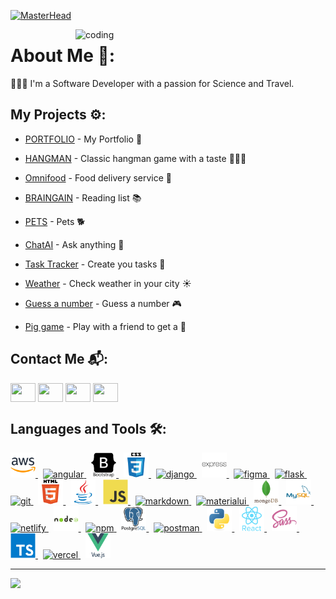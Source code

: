 [![MasterHead](https://res.cloudinary.com/dulasau/image/upload/v1682295915/banner_wyhjzm.png)](https://github.com/dmitryulasau)

<img align="right" alt="coding" width="400" src="https://res.cloudinary.com/dulasau/image/upload/v1682278774/63487-programming-computer_tlsmeq.gif"/>

# About Me :boy::
👩🏻‍💻 I'm a Software Developer with a passion for Science and Travel.<br>

## My Projects ⚙:
- [PORTFOLIO](https://portfolio-du-dmitryulasau.vercel.app/) - My Portfolio 💼

- [HANGMAN](https://hangman-dmitryulasau.vercel.app/) - Classic hangman game with a taste 🙅🏽‍♂️
- [Omnifood](https://omnifood-ulasau.netlify.app/) - Food delivery service 🍔
- [BRAINGAIN](https://braingain-ulasau.netlify.app/) - Reading list 📚
- [PETS](https://rolling-scopes-school.github.io/dmitryulasau-JSFE2023Q1/shelter/index.html) - Pets 🐕
- [ChatAI](https://chat-ai-git-main-dmitryulasau.vercel.app/) - Ask anything 🤖
- [Task Tracker](https://task-tracker-dmitryulasau.vercel.app/login) - Create you tasks 📝
- [Weather](https://dmitryulasau.github.io/Weather_Service_JS/) - Check weather in your city ☀
- [Guess a number](https://ulasau-guess-my-number.netlify.app/) - Guess a number :video_game:
- [Pig game](https://ulasau-pig-game.netlify.app/) - Play with a friend to get a 💯 



## Contact Me 📬:

<p align="left">
<a href="https://www.linkedin.com/in/dmitry-ulasau/" target="blank"><img align="center" src="https://res.cloudinary.com/dulasau/image/upload/v1682296831/LinkedIN_ijgnyd.svg" alt="" height="30" width="40" /></a>
<a href="https://github.com/dmitryulasau" target="blank"><img align="center" src="https://res.cloudinary.com/dulasau/image/upload/v1682296959/Github_brnomp.svg" alt="" height="30" width="40" /></a>
<a href="https://www.instagram.com/dmitrushok/" target="blank"><img align="center" src="https://res.cloudinary.com/dulasau/image/upload/v1682296959/Instagram_rzqx1w.svg" alt="" height="30" width="40" /></a>
<a href="mailto:dmitrushok@gmail.com"><img align="center" src="https://res.cloudinary.com/dulasau/image/upload/v1682296959/Gmail_fnylkt.svg" alt="" height="30" width="40" /></a>
</p>

## Languages and Tools 🛠:
<p align="left"> 

<a href="https://aws.amazon.com" target="_blank" rel="noreferrer"> <img src="https://raw.githubusercontent.com/devicons/devicon/master/icons/amazonwebservices/amazonwebservices-original-wordmark.svg" alt="aws" width="40" height="40"/> </a> &nbsp; <a href="https://angular.io" target="_blank" rel="noreferrer"> <img src="https://angular.io/assets/images/logos/angular/angular.svg" alt="angular" width="40" height="40"/> </a> &nbsp;
<a href="https://getbootstrap.com" target="_blank" rel="noreferrer"> <img src="https://raw.githubusercontent.com/devicons/devicon/master/icons/bootstrap/bootstrap-plain-wordmark.svg" alt="bootstrap" width="40" height="40"/> </a> &nbsp; <a href="https://www.w3schools.com/css/" target="_blank" rel="noreferrer"> <img src="https://raw.githubusercontent.com/devicons/devicon/master/icons/css3/css3-original-wordmark.svg" alt="css3" width="40" height="40"/> </a> &nbsp; <a href="https://www.djangoproject.com/" target="_blank" rel="noreferrer"> <img src="https://res.cloudinary.com/dulasau/image/upload/v1682298701/django_p702z9.svg" alt="django" width="40" height="40"/> </a> &nbsp; <a href="https://expressjs.com" target="_blank" rel="noreferrer"> <img src="https://raw.githubusercontent.com/devicons/devicon/master/icons/express/express-original-wordmark.svg" alt="express" width="40" height="40"/> </a> &nbsp; <a href="https://www.figma.com/" target="_blank" rel="noreferrer"> <img src="https://www.vectorlogo.zone/logos/figma/figma-icon.svg" alt="figma" width="40" height="40"/> </a> &nbsp; <a href="https://flask.palletsprojects.com/en/2.2.x/" target="_blank" rel="noreferrer"> <img src="https://res.cloudinary.com/dulasau/image/upload/v1682298701/flask_gyzegs.svg" alt="flask" width="40" height="40"/> </a> &nbsp; <a href="https://git-scm.com/" target="_blank" rel="noreferrer"> <img src="https://www.vectorlogo.zone/logos/git-scm/git-scm-icon.svg" alt="git" width="40" height="40"/> </a> &nbsp; 
<a href="https://www.w3.org/html/" target="_blank" rel="noreferrer"> <img src="https://raw.githubusercontent.com/devicons/devicon/master/icons/html5/html5-original-wordmark.svg" alt="html5" width="40" height="40"/> </a> &nbsp; <a href="https://www.java.com" target="_blank" rel="noreferrer"> <img src="https://raw.githubusercontent.com/devicons/devicon/master/icons/java/java-original.svg" alt="java" width="40" height="40"/> </a> &nbsp; 
<a href="https://developer.mozilla.org/en-US/docs/Web/JavaScript" target="_blank" rel="noreferrer"> <img src="https://raw.githubusercontent.com/devicons/devicon/master/icons/javascript/javascript-original.svg" alt="javascript" width="40" height="40"/> </a> &nbsp; <a href="https://www.markdownguide.org/" target="_blank" rel="noreferrer"> <img src="https://res.cloudinary.com/dulasau/image/upload/v1682298701/markdown_yna1lw.svg" alt="markdown" width="40" height="40"/> </a> &nbsp; <a href="https://mui.com/" target="_blank" rel="noreferrer"> <img src="https://res.cloudinary.com/dulasau/image/upload/v1682298701/material-ui_m2vihb.svg" alt="materialui" width="40" height="40"/> </a> &nbsp; <a href="https://www.mongodb.com/" target="_blank" rel="noreferrer"> <img src="https://raw.githubusercontent.com/devicons/devicon/master/icons/mongodb/mongodb-original-wordmark.svg" alt="mongodb" width="40" height="40"/> </a> &nbsp; <a href="https://www.mysql.com/" target="_blank" rel="noreferrer"> <img src="https://raw.githubusercontent.com/devicons/devicon/master/icons/mysql/mysql-original-wordmark.svg" alt="mysql" width="40" height="40"/> </a> &nbsp; <a href="https://www.netlify.com/" target="_blank" rel="noreferrer"> <img src="https://res.cloudinary.com/dulasau/image/upload/v1682298701/netlify_nw7fsr.svg" alt="netlify" width="40" height="40"/> </a> &nbsp; <a href="https://nodejs.org" target="_blank" rel="noreferrer"> <img src="https://raw.githubusercontent.com/devicons/devicon/master/icons/nodejs/nodejs-original-wordmark.svg" alt="nodejs" width="40" height="40"/> </a> &nbsp; <a href="https://www.npmjs.com/" target="_blank" rel="noreferrer"> <img src="https://res.cloudinary.com/dulasau/image/upload/v1682298701/npm_ramhon.svg" alt="npm" width="40" height="40"/> </a> &nbsp; <a href="https://www.postgresql.org" target="_blank" rel="noreferrer"> <img src="https://raw.githubusercontent.com/devicons/devicon/master/icons/postgresql/postgresql-original-wordmark.svg" alt="postgresql" width="40" height="40"/> </a> &nbsp; <a href="https://www.postman.com/" target="_blank" rel="noreferrer"> <img src="https://res.cloudinary.com/dulasau/image/upload/v1682298703/postman_hgp61a.svg" alt="postman" width="40" height="40"/> </a> &nbsp; 
<a href="https://www.python.org" target="_blank" rel="noreferrer"> <img src="https://raw.githubusercontent.com/devicons/devicon/master/icons/python/python-original.svg" alt="python" width="40" height="40"/> </a> &nbsp; 
<a href="https://reactjs.org/" target="_blank" rel="noreferrer"> <img src="https://raw.githubusercontent.com/devicons/devicon/master/icons/react/react-original-wordmark.svg" alt="react" width="40" height="40"/> </a> &nbsp; <a href="https://sass-lang.com" target="_blank" rel="noreferrer"> <img src="https://raw.githubusercontent.com/devicons/devicon/master/icons/sass/sass-original.svg" alt="sass" width="40" height="40"/> </a> &nbsp; 
<a href="https://www.typescriptlang.org/" target="_blank" rel="noreferrer"> <img src="https://raw.githubusercontent.com/devicons/devicon/master/icons/typescript/typescript-original.svg" alt="typescript" width="40" height="40"/> </a> &nbsp; <a href="https://vercel.com/" target="_blank" rel="noreferrer"> <img src="https://res.cloudinary.com/dulasau/image/upload/v1682298703/vercel_wxwq9z.svg" alt="vercel" width="40" height="40"/> </a> &nbsp; <a href="https://vuejs.org/" target="_blank" rel="noreferrer"> <img src="https://raw.githubusercontent.com/devicons/devicon/master/icons/vuejs/vuejs-original-wordmark.svg" alt="vuejs" width="40" height="40"/> </a> </p>

___
[![](https://visitcount.itsvg.in/api?id=dmitryulasau&icon=0&color=0)](https://visitcount.itsvg.in)

